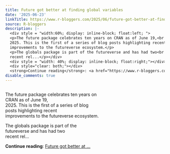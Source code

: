 ```yaml
---
title: Future got better at finding global variables
date: '2025-06-23'
linkTitle: https://www.r-bloggers.com/2025/06/future-got-better-at-finding-global-variables/
source: R-bloggers
description: |-
  <div style = "width:60%; display: inline-block; float:left; ">
  <p>The future package celebrates ten years on CRAN as of June 19,<br />
  2025. This is the first of a series of blog posts highlighting recent<br />
  improvements to the futureverse ecosystem.</p>
  <p>The globals package is part of the futureverse and has had two<br />
  recent rel...</p></div>
  <div style = "width: 40%; display: inline-block; float:right;"></div>
  <div style="clear: both;"></div>
  <strong>Continue reading</strong>: <a href="https://www.r-bloggers.com/2025/06/future-got-better-at-finding-global-variables/">Future got better at ...
disable_comments: true
---
```

<div style = "width:60%; display: inline-block; float:left; ">
<p>The future package celebrates ten years on CRAN as of June 19,<br />
2025. This is the first of a series of blog posts highlighting recent<br />
improvements to the futureverse ecosystem.</p>
<p>The globals package is part of the futureverse and has had two<br />
recent rel...</p></div>
<div style = "width: 40%; display: inline-block; float:right;"></div>
<div style="clear: both;"></div>
<strong>Continue reading</strong>: <a href="https://www.r-bloggers.com/2025/06/future-got-better-at-finding-global-variables/">Future got better at ...